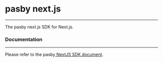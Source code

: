 # pasby next.js
---
The pasby next.js SDK for Next.js.


### Documentation
---
Please refer to the pasby[ NextJS SDK document]().
